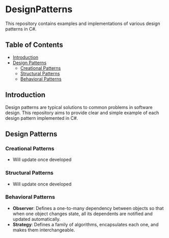 # DesignPatterns

This repository contains examples and implementations of various design patterns in C#.

## Table of Contents
- [Introduction](#introduction)
- [Design Patterns](#design-patterns)
  - [Creational Patterns](#creational-patterns)
  - [Structural Patterns](#structural-patterns)
  - [Behavioral Patterns](#behavioral-patterns)


## Introduction
Design patterns are typical solutions to common problems in software design. This repository aims to provide clear and simple example of each design pattern implemented in C#.

## Design Patterns

### Creational Patterns
- Will update once developed

### Structural Patterns
- Will update once developed

### Behavioral Patterns
- **Observer**: Defines a one-to-many dependency between objects so that when one object changes state, all its dependents are notified and updated automatically.
- **Strategy**: Defines a family of algorithms, encapsulates each one, and makes them interchangeable.
